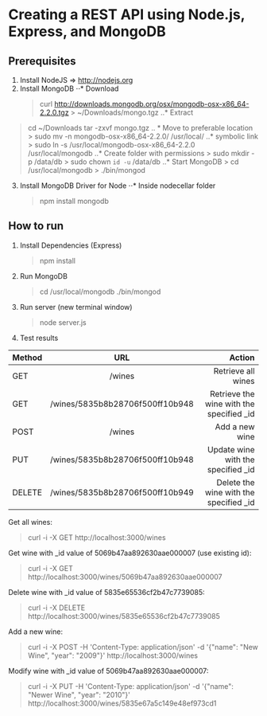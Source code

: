 # Creating a REST API using Node.js, Express, and MongoDB

## Prerequisites

1. Install NodeJS => http://nodejs.org
2. Install MongoDB
⋅⋅* Download
    > curl http://downloads.mongodb.org/osx/mongodb-osx-x86_64-2.2.0.tgz > ~/Downloads/mongo.tgz
..* Extract
> cd ~/Downloads
> tar -zxvf mongo.tgz
.. * Move to preferable location
	> sudo mv -n mongodb-osx-x86_64-2.2.0/ /usr/local/
..*  symbolic link
	> sudo ln -s /usr/local/mongodb-osx-x86_64-2.2.0 /usr/local/mongodb
..*  Create folder with permissions
	> sudo mkdir -p /data/db
	> sudo chown `id -u` /data/db
..*  Start MongoDB
	> cd /usr/local/mongodb
	> ./bin/mongod

3. Install MongoDB Driver for Node
⋅⋅* Inside nodecellar folder
	> npm install mongodb


## How to run

1. Install Dependencies (Express)
	> npm install

2. Run MongoDB
	> cd /usr/local/mongodb
	> ./bin/mongod

3. Run server (new terminal window)
	> node server.js

3. Test results
	
| Method        | URL           | Action  |
| ------------- |:-------------:| -----:|
| GET    	    | /wines | Retrieve all wines |
| GET    	    | /wines/5835b8b28706f500ff10b948 | Retrieve the wine with the specified _id |
| POST    	    | /wines | Add a new wine |
| PUT    	    | /wines/5835b8b28706f500ff10b948 | Update wine with the specified _id |
| DELETE    	| /wines/5835b8b28706f500ff10b949 | Delete the wine with the specified _id |

Get all wines:
> curl -i -X GET http://localhost:3000/wines

Get wine with _id value of 5069b47aa892630aae000007 (use existing id):
> curl -i -X GET http://localhost:3000/wines/5069b47aa892630aae000007

Delete wine with _id value of 5835e65536cf2b47c7739085:
> curl -i -X DELETE http://localhost:3000/wines/5835e65536cf2b47c7739085

Add a new wine:
> curl -i -X POST -H 'Content-Type: application/json' -d '{"name": "New Wine", "year": "2009"}' http://localhost:3000/wines

Modify wine with _id value of 5069b47aa892630aae000007:
> curl -i -X PUT -H 'Content-Type: application/json' -d '{"name": "Newer Wine", "year": "2010"}' http://localhost:3000/wines/5835e67a5c149e48ef973cd1


